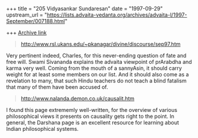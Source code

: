 +++
title = "205 Vidyasankar Sundaresan"
date = "1997-09-29"
upstream_url = "https://lists.advaita-vedanta.org/archives/advaita-l/1997-September/007188.html"

+++
[Archive link](https://lists.advaita-vedanta.org/archives/advaita-l/1997-September/007188.html)

> http://www.rsl.ukans.edu/~pkanagar/divine/discourse/sep97.htm

Very pertinent indeed, Charles, for this never-ending question of fate
and free will. Swami Sivananda explains the advaita viewpoint of prArabdha
and karma very well. Coming from the mouth of a sannyAsin, it should carry
weight for at least some members on our list. And it should also come as a
revelation to many, that such Hindu teachers do not teach a blind fatalism
that many of them have been accused of.

>
> http://www.nalanda.demon.co.uk/causalit.htm

I found this page extrememly well-written, for the overview of various
philosophical views it presents on causality gets right to the point. In
general, the Darshana page is an excellent resource for learning about
Indian philosophical systems.

